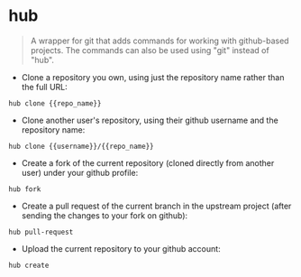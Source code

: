# hub

> A wrapper for git that adds commands for working with github-based projects.
> The commands can also be used using "git" instead of "hub".

- Clone a repository you own, using just the repository name rather than the full URL:

`hub clone {{repo_name}}`

- Clone another user's repository, using their github username and the repository name:

`hub clone {{username}}/{{repo_name}}`

- Create a fork of the current repository (cloned directly from another user) under your github profile:

`hub fork`

- Create a pull request of the current branch in the upstream project (after sending the changes to your fork on github):

`hub pull-request`

- Upload the current repository to your github account:

`hub create`
